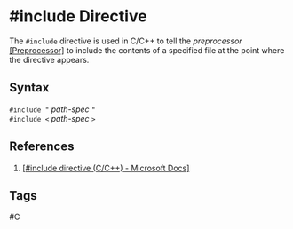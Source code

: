 # #include Directive

The `#include` directive is used in C/C++ to tell the *preprocessor* [\[Preprocessor\]](../202202151838) to include the contents of a specified file at the point where the directive appears.  

## Syntax
`#include "` *path-spec* `"`  
`#include <` *path-spec* `>`  

## References
1. [\[#include directive (C/C++) - Microsoft Docs\]](https://docs.microsoft.com/en-us/cpp/preprocessor/hash-include-directive-c-cpp?view=msvc-170)  

## Tags
#C
